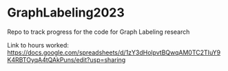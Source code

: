 # GraphLabeling2023

Repo to track progress for the code for Graph Labeling research

Link to hours worked: https://docs.google.com/spreadsheets/d/1zY3dHolpvtBQwqAM0TC2TIuY9K4RBTOyqA4tQAkPuns/edit?usp=sharing
